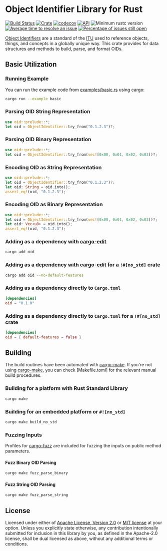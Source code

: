 # Object Identifier Library for Rust

[![Build Status](https://travis-ci.org/UnnecessaryEngineering/oid.svg?branch=master)](https://travis-ci.org/UnnecessaryEngineering/oid)
[![Crate](https://img.shields.io/crates/v/oid.svg)](https://crates.io/crates/oid)
[![codecov](https://codecov.io/gh/UnnecessaryEngineering/oid/branch/master/graph/badge.svg)](https://codecov.io/gh/UnnecessaryEngineering/oid)
[![API](https://docs.rs/oid/badge.svg)](https://docs.rs/oid)
![Minimum rustc version](https://img.shields.io/badge/rustc-1.34+-lightgray.svg)
[![Average time to resolve an issue](https://isitmaintained.com/badge/resolution/UnnecessaryEngineering/oid.svg)](http://isitmaintained.com/project/UnnecessaryEngineering/oid)
[![Percentage of issues still open](https://isitmaintained.com/badge/open/UnnecessaryEngineering/oid.svg)](http://isitmaintained.com/project/UnnecessaryEngineering/oid)

[Object Identifiers] are a standard of the [ITU] used to reference objects, things, and
concepts in a globally unique way. This crate provides for data structures and methods
to build, parse, and format OIDs.

## Basic Utilization

### Running Example
You can run the example code from [examples/basic.rs](examples/basic.rs) using cargo:
```sh
cargo run --example basic
```

### Parsing OID String Representation
```rust
use oid::prelude::*;
let oid = ObjectIdentifier::try_from("0.1.2.3")?;
```

### Parsing OID Binary Representation
```rust
use oid::prelude::*;
let oid = ObjectIdentifier::try_from(vec![0x00, 0x01, 0x02, 0x03])?;
```

### Encoding OID as String Representation
```rust
use oid::prelude::*;
let oid = ObjectIdentifier::try_from("0.1.2.3")?;
let oid: String = oid.into();
assert_eq!(oid, "0.1.2.3");
```

### Encoding OID as Binary Representation
```rust
use oid::prelude::*;
let oid = ObjectIdentifier::try_from(vec![0x00, 0x01, 0x02, 0x03])?;
let oid: Vec<u8> = oid.into();
assert_eq!(oid, "0.1.2.3");
```

### Adding as a dependency with [cargo-edit]
```sh
cargo add oid
```

### Adding as a dependency with [cargo-edit] for a `!#[no_std]` crate
```sh
cargo add oid --no-default-features
```

### Adding as a dependency directly to `Cargo.toml` 
```toml
[dependencies]
oid = "0.1.0"
```

### Adding as a dependency directly to `Cargo.toml` for a `!#[no_std]` crate
```toml
[dependencies]
oid = { default-features = false }
```

## Building

The build routines have been automated with [cargo-make]. If you're not using [cargo-make], you can check [Makefile.toml] for the relevant manual build procedures.

### Building for a platform with Rust Standard Library
```sh
cargo make
```

### Building for an embedded platform or `#![no_std]`
```sh
cargo make build_no_std
```

### Fuzzing Inputs

Profiles for [cargo-fuzz] are included for fuzzing the inputs on public method parameters.

#### Fuzz Binary OID Parsing
```sh
cargo make fuzz_parse_binary
```

#### Fuzz String OID Parsing
```sh
cargo make fuzz_parse_string
```

## License

 Licensed under either of [Apache License, Version 2.0](LICENSE-APACHE) or [MIT license](LICENSE-MIT) at your option.
Unless you explicitly state otherwise, any contribution intentionally submitted for inclusion in this library by you, as defined in the Apache-2.0 license, shall be dual licensed as above, without any additional terms or conditions.

[Object Identifiers]: https://en.wikipedia.org/wiki/Object_identifier
[ITU]: https://en.wikipedia.org/wiki/International_Telecommunications_Union
[cargo-edit]: https://github.com/killercup/cargo-edit
[cargo-make]: https://github.com/sagiegurari/cargo-make
[cargo-fuzz]: https://github.com/rust-fuzz/cargo-fuzz